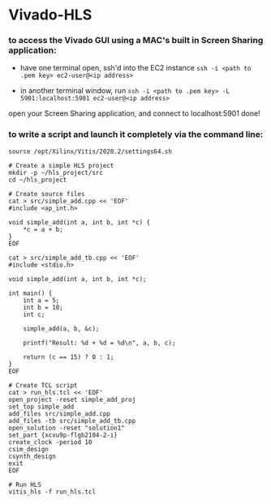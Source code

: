 # Vivado-HLS
### to access the Vivado GUI using a MAC's built in Screen Sharing application:
- have one terminal open, ssh'd into the EC2 instance
```ssh -i <path to .pem key> ec2-user@<ip address>```


- in another terminal window, run
```ssh -i <path to .pem key> -L 5901:localhost:5901 ec2-user@<ip address>```

open your Screen Sharing application, and connect to localhost:5901
done!

### to write a script and launch it completely via the command line:
```
source /opt/Xilinx/Vitis/2020.2/settings64.sh

# Create a simple HLS project
mkdir -p ~/hls_project/src
cd ~/hls_project

# Create source files
cat > src/simple_add.cpp << 'EOF'
#include <ap_int.h>

void simple_add(int a, int b, int *c) {
    *c = a + b;
}
EOF

cat > src/simple_add_tb.cpp << 'EOF'
#include <stdio.h>

void simple_add(int a, int b, int *c);

int main() {
    int a = 5;
    int b = 10;
    int c;
    
    simple_add(a, b, &c);
    
    printf("Result: %d + %d = %d\n", a, b, c);
    
    return (c == 15) ? 0 : 1;
}
EOF

# Create TCL script
cat > run_hls.tcl << 'EOF'
open_project -reset simple_add_proj
set_top simple_add
add_files src/simple_add.cpp
add_files -tb src/simple_add_tb.cpp
open_solution -reset "solution1"
set_part {xcvu9p-flgb2104-2-i}
create_clock -period 10
csim_design
csynth_design
exit
EOF

# Run HLS
vitis_hls -f run_hls.tcl
```
